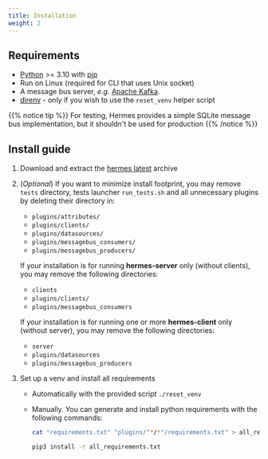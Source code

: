 ```yaml
---
title: Installation
weight: 2
---
```


## Requirements

- [Python](https://www.python.org/) >= 3.10 with [pip](https://pip.pypa.io/en/stable/)
- Run on Linux (required for CLI that uses Unix socket)
- A message bus server, *e.g.* [Apache Kafka](https://kafka.apache.org/).
- [direnv](https://direnv.net/) - only if you wish to use the `reset_venv` helper script

{{% notice tip %}}
For testing, Hermes provides a simple SQLite message bus implementation, but it shouldn't be used for production
{{% /notice %}}

## Install guide

1. Download and extract the [hermes latest](https://github.com/DSIN-INSA-Strasbourg/Hermes/archive/refs/heads/main.zip) archive

2. (*Optional*) If you want to minimize install footprint, you may remove `tests` directory, tests launcher `run_tests.sh` and all unnecessary plugins by deleting their directory in:

    - `plugins/attributes/`
    - `plugins/clients/`
    - `plugins/datasources/`
    - `plugins/messagebus_consumers/`
    - `plugins/messagebus_producers/`

    If your installation is for running **hermes-server** only (without clients), you may remove the following directories:
    - `clients`
    - `plugins/clients/`
    - `plugins/messagebus_consumers`

    If your installation is for running one or more **hermes-client** only (without server), you may remove the following directories:
    - `server`
    - `plugins/datasources`
    - `plugins/messagebus_producers`

3. Set up a venv and install all requirements

    - Automatically with the provided script `./reset_venv`
    - Manually. You can generate and install python requirements with the following commands:

      ```bash
      cat "requirements.txt" "plugins/"*/*"/requirements.txt" > all_requirements.txt 2>/dev/null

      pip3 install -r all_requirements.txt
      ```
